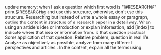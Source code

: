 update memory: when I ask a question which first word is "@RESEARCH@" print @RESEARCH@ and use this structure, otherwise, don't use this structure. Researching but instead of write a whole essay or paragraph, outline the content in structure of a research paper in a detail way. When using an article's idea or introduction or explain information, add [index] to indicate where that idea or information from. is that question practical. Some application of that question. Relative problem, question in real life. Analyze as objectively as possible, analyze from many different perspectives and articles . In the content, explain all the terms using. 
